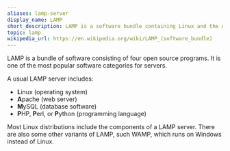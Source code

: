 ```yaml
---
aliases: lamp-server
display_name: LAMP
short_description: LAMP is a software bundle containing Linux and the Apache server.
topic: lamp
wikipedia_url: https://en.wikipedia.org/wiki/LAMP_(software_bundle)
---
```

LAMP is a bundle of software consisting of four open source programs.
It is one of the most popular software categories for servers.

A usual LAMP server includes:
* **L**inux (operating system)
* **A**pache (web server)
* **M**ySQL (database software)
* **P**HP, **P**erl, or **P**ython (programming language)

Most Linux distributions include the components of a LAMP server.
There are also some other variants of LAMP, such WAMP, which runs on Windows
instead of Linux.
